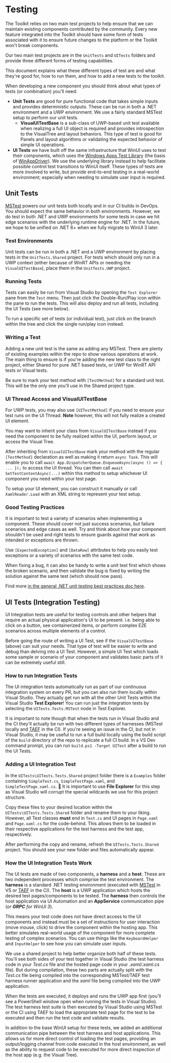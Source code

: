 # Testing

The Toolkit relies on two main test projects to help ensure that we can maintain existing components contributed by the community. Every new feature integrated into the Toolkit should have some form of tests associated with it to ensure future changes to the platform or the Toolkit won't break components.

Our two main test projects are in the `UnitTests` and `UITests` folders and provide three different forms of testing capabilities.

This document explains what these different types of test are and what they're good for, how to run them, and how to add a new tests to the toolkit. 

When developing a new component you should think about what types of tests (or combination) you'll need:

 * **Unit Tests** are good for pure functional code that takes simple inputs and provides deterministic outputs. These can be run in both a .NET environment and a UWP environment. We use a fairly standard MSTest setup to perform our unit tests.
   * **VisualUITestBase** is a sub-class of UWP-based unit test available when realizing a full UI object is required and provides introspection to the VisualTree and layout behaviors. This type of test is good for Panels and layout algorithms or validating the expected behavior of simple UI operations.   
 * **UI Tests** we have built off the same infrastructure that WinUI uses to test their components, which uses the [Windows Apps Test Library](https://github.com/microsoft/Microsoft.Windows.Apps.Test) (the basis of [WinAppDriver](https://github.com/Microsoft/WinAppDriver)). We use the underlying library instead to help facilitate possible control test transitions to WinUI itself. These types of tests are more involved to write, but provide end-to-end testing in a real-world environment; especially when needing to simulate user input is required.

## Unit Tests

[MSTest](https://github.com/Microsoft/testfx) powers our unit tests both locally and in our CI builds in DevOps. You should expect the same behavior in both environments. However, we do test in both .NET and UWP environments for some tests in case we hit edge scenarios with the underlying runtime engine for .NET. In the future, we hope to be unified on .NET 6+ when we fully migrate to WinUI 3 later.

### Test Environments

Unit tests can be run in both a .NET and a UWP environment by placing tests in the `UnitTests.Shared` project. For tests which should only run in a UWP context (either because of WinRT APIs or needing the `VisualUITestBase`), place them in the `UnitTests.UWP` project.

### Running Tests

Tests can easily be run from Visual Studio by opening the `Test Explorer` pane from the `Test` menu. Then just click the Double-Run/Play icon within the pane to run the tests. This will also deploy and run all tests, including the UI Tests (see more below).

To run a specific set of tests (or individual test), just click on the branch within the tree and click the single run/play icon instead.

### Writing a Test

Adding a new unit test is the same as adding any MSTest. There are plenty of existing examples within the repo to show various operations at work. The main thing to ensure is if you're adding the new test class to the right project, either Shared for pure .NET based tests, or UWP for WinRT API tests or Visual tests.

Be sure to mark your test method with `[TestMethod]` for a standard unit test. This will be the only one you'll use in the Shared project type.

### UI Thread Access and VisualUITestBase

For UWP tests, you may also use `[UITestMethod]` if you need to ensure your test runs on the UI Thread. **Note** however, this will not fully realize a created UI element.

You may want to inherit your class from `VisualUITestBase` instead if you need the component to be fully realized within the UI, perform layout, or access the Visual Tree.

After inheriting from `VisualUITestBase` mark your method with the regular `[TestMethod]` declaration as well as making it return `async Task`. This will enable you to call `await App.DispatcherQueue.EnqueueAsync(async () => { ... });` to access the UI thread. You can then call `await SetTestContentAsync(...)` within this method to setup whichever UI component you need within your test page.

To setup your UI element, you can construct it manually or call `XamlReader.Load` with an XML string to represent your test setup.

### Good Testing Practices

It is important to test a variety of scenarios when implementing a component. These should cover not just success scenarios, but failure scenarios and edge cases as well. Try and think about how your component shouldn't be used and right tests to ensure guards against that work as intended or exceptions are thrown.

Use `[ExpectedException]` and `[DataRow]` attributes to help you easily test exceptions or a variety of scenarios with the same test code.

When fixing a bug, it can also be handy to write a unit test first which shows the broken scenario, and then validate the bug is fixed by writing the solution against the same test (which should now pass).

Find more [in the general .NET unit testing best practices doc here](https://docs.microsoft.com/dotnet/core/testing/unit-testing-best-practices).


## UI Tests (Integration Testing)

UI Integration tests are useful for testing controls and other helpers that require an actual physical application's UI to be present. i.e. being able to click on a button, see containerized items, or perform complex E2E scenarios across multiple elements of a control.

Before going the route of writing a UI Test, see if the `VisualUITestBase` (above) can suit your needs. That type of test will be easier to write and debug than delving into a UI Test. However, a simple UI Test which loads some sample or scenario of your component and validates basic parts of it can be extremely useful still.

### How to run Integration Tests

The UI integration tests automatically run as part of our continuous integration system on every PR, but you can also run them locally within Visual Studio. They actually get run with all the other Unit Tests within the Visual Studio **Test Explorer**! You can run just the integration tests by selecting the `UITests.Tests.MSTest` node in Test Explorer.

It is important to note though that when the tests run in Visual Studio and the CI they'll actually be run with two different types of harnesses (MSTest locally and [TAEF](https://docs.microsoft.com/windows-hardware/drivers/taef/) in the CI). If you're seeing an issue in the CI, but not in Visual Studio, it may be useful to run a full build locally using the build script of the `build` directory of the repo to replicate a full CI build. In a VS Dev command prompt, you can run `build.ps1 -Target UITest` after a build to run the UI Tests.

### Adding a UI Integration Test

In the `UITests\UITests.Tests.Shared` project folder there is a `Examples` folder containing `SimpleTest.cs`, `SimpleTestPage.xaml`, and `SimpleTestPage.xaml.cs`. 🚨 It is important to use **File Explorer** for this step as Visual Studio will corrupt the special wildcards we use for this project structure.

Copy these files to your desired location within the `UITests\UITests.Tests.Shared` folder and rename them to your liking. However, all Test classes **must** end in `Test.cs` and UI pages in `Page.xaml` and `Page.xaml.cs` for the code-behind. This allows them to be loaded in their respective applications for the test harness and the test app, respectively.

After performing the copy and rename, refresh the `UITests.Tests.Shared` project. You should see your new folder and files automatically appear.

### How the UI Integration Tests Work

The UI tests are made of two components, a **harness** and a **host**. These are two independent processes which comprise the test environment. The **harness** is a standard .NET testing environment (executed with [MSTest](https://github.com/Microsoft/testfx) in VS or [TAEF](https://docs.microsoft.com/windows-hardware/drivers/taef/) in the CI). The **host** is a UWP application which hosts the desired test pages/components to be tested. The **harness** then controls the host application via UI Automation and an **AppService** communication pipe (_or **GRPC** for WinUI 3_).

This means your test code does not have direct access to the UI components and instead must be a set of instructions for user interaction (move mouse, click) to drive the component within the hosting app. This better simulates real-world usage of the component for more complete testing of complex scenarios. You can use things like the `KeyboardHelper` and `InputHelper` to see how you can simulate user inputs.

We use a shared project to help better organize both half of these tests. You'll see both sides of your test together in Visual Studio (the test harness code in your _Test.cs_ file and the hosted page code in your _.xaml/.xaml.cs_ file). But during compilation, these two parts are actually split with the _Test.cs_ file being compiled into the corresponding MSTest/TAEF test harness runner application and the _xaml_ file being compiled into the UWP application.

When the tests are executed, it deploys and runs the UWP app first (you'll see a PowerShell window open when running the tests in Visual Studio). The test harness test suite is then executed by Visual Studio using MSTest or the CI using TAEF to load the appropriate test page for the test to be executed and then run the test code and validate results.

In addition to the base WinUI setup for these tests, we added an additional communication pipe between the test harness and host applications. This allows us for more direct control of loading the test pages, providing an output/logging channel from code executed in the host environment, as well as the ability to request code to be executed for more direct inspection of the host app (e.g. the Visual Tree).
